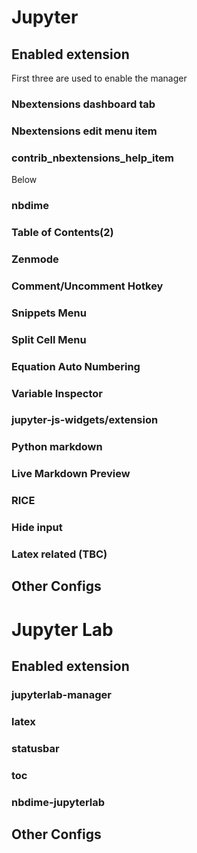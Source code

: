 <!--
.. title: Jupyter Extension & Jupyter Lab Config
.. slug: jupyter-extension-jupyter-lab-config
.. date: 2018-10-17 22:33:21 UTC+08:00
.. tags: jupyter
.. category: coding
.. link: 
.. description: 
.. type: text
-->

# Jupyter
## Enabled extension
First three are used to enable the manager
### Nbextensions dashboard tab
### Nbextensions edit menu item 
### contrib_nbextensions_help_item


Below
### nbdime
### Table of Contents(2)
### Zenmode
### Comment/Uncomment Hotkey
### Snippets Menu
### Split Cell Menu
### Equation Auto Numbering
### Variable Inspector

### jupyter-js-widgets/extension
### Python markdown
### Live Markdown Preview

### RICE
### Hide input

### Latex related (TBC)
## Other Configs


# Jupyter Lab
## Enabled extension
### jupyterlab-manager

### latex

### statusbar

### toc

### nbdime-jupyterlab

## Other Configs

